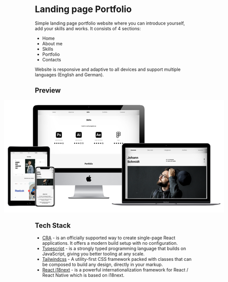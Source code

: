 # Landing page Portfolio

Simple landing page portfolio website where you can introduce yourself, add your skills and works. It consists of 4 sections:

- Home
- About me
- Skills
- Portfolio
- Contacts

Website is responsive and adaptive to all devices and support multiple languages (English and German).

## Preview

<div style="display:flex; justify-content: center;">
    <img src="./preview.png" style="max-width: 700px;" />
</div>

## Tech Stack

- [CRA](https://create-react-app.dev/) - is an officially supported way to create single-page React applications. It offers a modern build setup with no configuration.
- [Typescript](https://www.typescriptlang.org/) - is a strongly typed programming language that builds on JavaScript, giving you better tooling at any scale.
- [Tailwindcss](https://tailwindcss.com/) - A utility-first CSS framework packed with classes that can be composed to build any design, directly in your markup.
- [React i18next](https://react.i18next.com/) - is a powerful internationalization framework for React / React Native which is based on i18next.